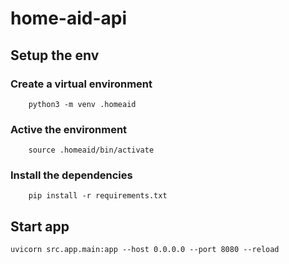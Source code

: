 # home-aid-api

## Setup the env 
### Create a virtual environment
```
    python3 -m venv .homeaid
```

### Active the environment
```
    source .homeaid/bin/activate
```

### Install the dependencies
```
    pip install -r requirements.txt
```


## Start app
```
uvicorn src.app.main:app --host 0.0.0.0 --port 8080 --reload
```